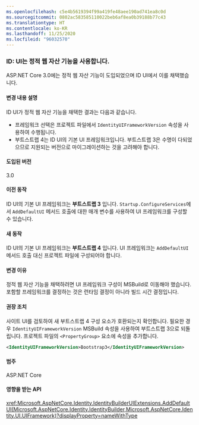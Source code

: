 ```yaml
---
ms.openlocfilehash: c5e4b5619394f99a419fe48aee190ad741ea8c0d
ms.sourcegitcommit: 0802ac583585110022beb6af8ea0b39188b77c43
ms.translationtype: HT
ms.contentlocale: ko-KR
ms.lasthandoff: 11/25/2020
ms.locfileid: "96032570"
---
```

### <a name="identity-ui-uses-static-web-assets-feature"></a>ID: UI는 정적 웹 자산 기능을 사용합니다.

ASP.NET Core 3.0에는 정적 웹 자산 기능이 도입되었으며 ID UI에서 이를 채택했습니다.

#### <a name="change-description"></a>변경 내용 설명

ID UI가 정적 웹 자산 기능을 채택한 결과는 다음과 같습니다.

- 프레임워크 선택은 프로젝트 파일에서 `IdentityUIFrameworkVersion` 속성을 사용하여 수행됩니다.
- 부트스트랩 4는 ID UI의 기본 UI 프레임워크입니다. 부트스트랩 3은 수명이 다되었으므로 지원되는 버전으로 마이그레이션하는 것을 고려해야 합니다.

#### <a name="version-introduced"></a>도입된 버전

3.0

#### <a name="old-behavior"></a>이전 동작

ID UI의 기본 UI 프레임워크는 **부트스트랩 3** 입니다. `Startup.ConfigureServices`에서 `AddDefaultUI` 메서드 호출에 대한 매개 변수를 사용하여 UI 프레임워크를 구성할 수 있습니다.

#### <a name="new-behavior"></a>새 동작

ID UI의 기본 UI 프레임워크는 **부트스트랩 4** 입니다. UI 프레임워크는 `AddDefaultUI` 메서드 호출 대신 프로젝트 파일에 구성되어야 합니다.

#### <a name="reason-for-change"></a>변경 이유

정적 웹 자산 기능을 채택하려면 UI 프레임워크 구성이 MSBuild로 이동해야 했습니다. 포함할 프레임워크를 결정하는 것은 런타임 결정이 아니라 빌드 시간 결정입니다.

#### <a name="recommended-action"></a>권장 조치

사이트 UI를 검토하여 새 부트스트랩 4 구성 요소가 호환되는지 확인합니다. 필요한 경우 `IdentityUIFrameworkVersion` MSBuild 속성을 사용하여 부트스트랩 3으로 되돌립니다. 프로젝트 파일의 `<PropertyGroup>` 요소에 속성을 추가합니다.

```xml
<IdentityUIFrameworkVersion>Bootstrap3</IdentityUIFrameworkVersion>
```

#### <a name="category"></a>범주

ASP.NET Core

#### <a name="affected-apis"></a>영향을 받는 API

<xref:Microsoft.AspNetCore.Identity.IdentityBuilderUIExtensions.AddDefaultUI(Microsoft.AspNetCore.Identity.IdentityBuilder,Microsoft.AspNetCore.Identity.UI.UIFramework)?displayProperty=nameWithType>

<!-- 

#### Affected APIs

`M:Microsoft.AspNetCore.Identity.IdentityBuilderUIExtensions.AddDefaultUI(Microsoft.AspNetCore.Identity.IdentityBuilder,Microsoft.AspNetCore.Identity.UI.UIFramework)`

-->
